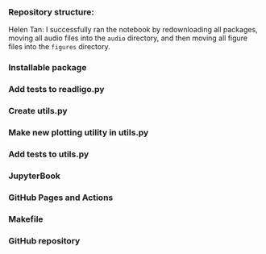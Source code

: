 ### Repository structure:
Helen Tan: I successfully ran the notebook by redownloading all packages, moving all audio files into the `audio` directory, and then moving all figure files into the `figures` directory.

### Installable package

### Add tests to readligo.py

### Create utils.py

### Make new plotting utility in utils.py

### Add tests to utils.py

### JupyterBook

### GitHub Pages and Actions

### Makefile

###  GitHub repository